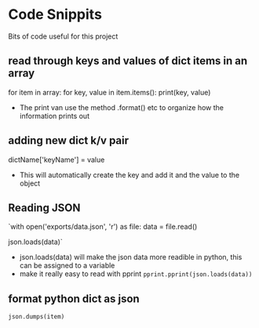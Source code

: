 # Code Snippits
Bits of code useful for this project

## read through keys and values of dict items in an array

for item in array:
  for key, value in item.items():
    print(key, value)
* The print van use the method .format() etc to organize how the information prints out

## adding new dict k/v pair
dictName['keyName'] = value
* This will automatically create the key and add it and the value to the object

## Reading JSON
`with open('exports/data.json', 'r') as file:
  data = file.read()

json.loads(data)`
* json.loads(data) will make the json data more readible in python, this can be assigned to a variable
* make it really easy to read with pprint
`pprint.pprint(json.loads(data))`

## format python dict as json
`json.dumps(item)`

